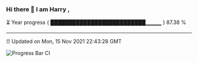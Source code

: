 ### Hi there 👋 I am Harry , 

⏳ Year progress { ██████████████████████████▁▁▁▁ } 87.38 %

---

⏰ Updated on Mon, 15 Nov 2021 22:43:28 GMT

![Progress Bar CI](https://github.com/duykhang68/duykhang68/workflows/Progress%20Bar%20CI/badge.svg)
